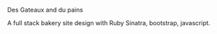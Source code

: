 Des Gateaux and du pains

A full stack bakery site design with Ruby Sinatra, bootstrap, javascript.
